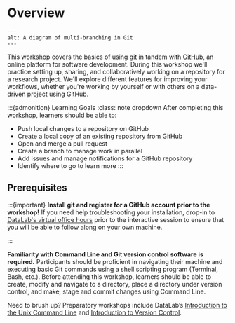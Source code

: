 # Overview

```{figure} /images/git-for-teams/retired/git_branching_and_its_options.png
---
alt: A diagram of multi-branching in Git
---
```

This workshop covers the basics of using [git][] in tandem with [GitHub][], an
online platform for software development. During this workshop we'll practice
setting up, sharing, and collaboratively working on a repository for a research
project. We'll explore different features for improving your workflows, whether
you're working by yourself or with others on a data-driven project using
GitHub.

[git]: https://git-scm.com/
[GitHub]: https://github.com/

<!--
It is a **hybrid workshop**. First, independently work through this online
tutorial at your own pace and **ensure that you have set up GitHub account.**
Next, join us for the live interactive session (details below), during which we
will learn how to use GitHub to sync local and remote repositories, manage
code, and work in parallel with teams.
-->

:::{admonition} Learning Goals
:class: note dropdown
After completing this workshop, learners should be able to:

* Push local changes to a repository on GitHub
* Create a local copy of an existing repository from GitHub
* Open and merge a pull request
* Create a branch to manage work in parallel
* Add issues and manage notifications for a GitHub repository
* Identify where to go to learn more
:::

Prerequisites
-------------

:::{important}
**Install git and register for a GitHub account prior to the workshop!** If you
need help troubleshooting your installation, drop-in to [DataLab's virtual
office hours][] prior to the interactive session to ensure that you will be
able to follow along on your own machine.

[DataLab's virtual office hours]: https://datalab.ucdavis.edu/office-hours/
:::

**Familiarity with Command Line and Git version control software is required.**
Participants should be proficient in navigating their machine and executing
basic Git commands using a shell scripting program (Terminal, Bash, etc.).
Before attending this workshop, learners should be able to create, modify and
navigate to a directory, place a directory under version control, and make,
stage and commit changes using Command Line.

Need to brush up? Preparatory workshops include DataLab’s [Introduction to
the Unix Command Line][datalab-cli] and [Introduction to Version
Control][datalab-git].

[datalab-cli]: https://ucdavisdatalab.github.io/workshop_introduction_to_the_command_line/
[datalab-git]: https://ucdavisdatalab.github.io/workshop_introduction_to_version_control/
